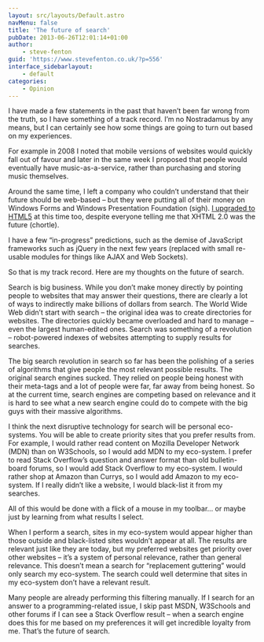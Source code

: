 ```yaml
---
layout: src/layouts/Default.astro
navMenu: false
title: 'The future of search'
pubDate: 2013-06-26T12:01:14+01:00
author:
    - steve-fenton
guid: 'https://www.stevefenton.co.uk/?p=556'
interface_sidebarlayout:
    - default
categories:
    - Opinion
---
```


I have made a few statements in the past that haven’t been far wrong from the truth, so I have something of a track record. I’m no Nostradamus by any means, but I can certainly see how some things are going to turn out based on my experiences.

For example in 2008 I noted that mobile versions of websites would quickly fall out of favour and later in the same week I proposed that people would eventually have music-as-a-service, rather than purchasing and storing music themselves.

Around the same time, I left a company who couldn’t understand that their future should be web-based – but they were putting all of their money on Windows Forms and Windows Presentation Foundation (sigh). [I upgraded to HTML5](https://www.stevefenton.co.uk/2009/07/HTML-5-Browser-Test/) at this time too, despite everyone telling me that XHTML 2.0 was the future (chortle).

I have a few “in-progress” predictions, such as the demise of JavaScript frameworks such as jQuery in the next few years (replaced with small re-usable modules for things like AJAX and Web Sockets).

So that is my track record. Here are my thoughts on the future of search.

Search is big business. While you don’t make money directly by pointing people to websites that may answer their questions, there are clearly a lot of ways to indirectly make billions of dollars from search. The World Wide Web didn’t start with search – the original idea was to create directories for websites. The directories quickly became overloaded and hard to manage – even the largest human-edited ones. Search was something of a revolution – robot-powered indexes of websites attempting to supply results for searches.

The big search revolution in search so far has been the polishing of a series of algorithms that give people the most relevant possible results. The original search engines sucked. They relied on people being honest with their meta-tags and a lot of people were far, far away from being honest. So at the current time, search engines are competing based on relevance and it is hard to see what a new search engine could do to compete with the big guys with their massive algorithms.

I think the next disruptive technology for search will be personal eco-systems. You will be able to create priority sites that you prefer results from. For example, I would rather read content on Mozilla Developer Network (MDN) than on W3Schools, so I would add MDN to my eco-system. I prefer to read Stack Overflow’s question and answer format than old bulletin-board forums, so I would add Stack Overflow to my eco-system. I would rather shop at Amazon than Currys, so I would add Amazon to my eco-system. If I really didn’t like a website, I would black-list it from my searches.

All of this would be done with a flick of a mouse in my toolbar… or maybe just by learning from what results I select.

When I perform a search, sites in my eco-system would appear higher than those outside and black-listed sites wouldn’t appear at all. The results are relevant just like they are today, but my preferred websites get priority over other websites – it’s a system of personal relevance, rather than general relevance. This doesn’t mean a search for “replacement guttering” would only search my eco-system. The search could well determine that sites in my eco-system don’t have a relevant result.

Many people are already performing this filtering manually. If I search for an answer to a programming-related issue, I skip past MSDN, W3Schools and other forums if I can see a Stack Overflow result – when a search engine does this for me based on my preferences it will get incredible loyalty from me. That’s the future of search.